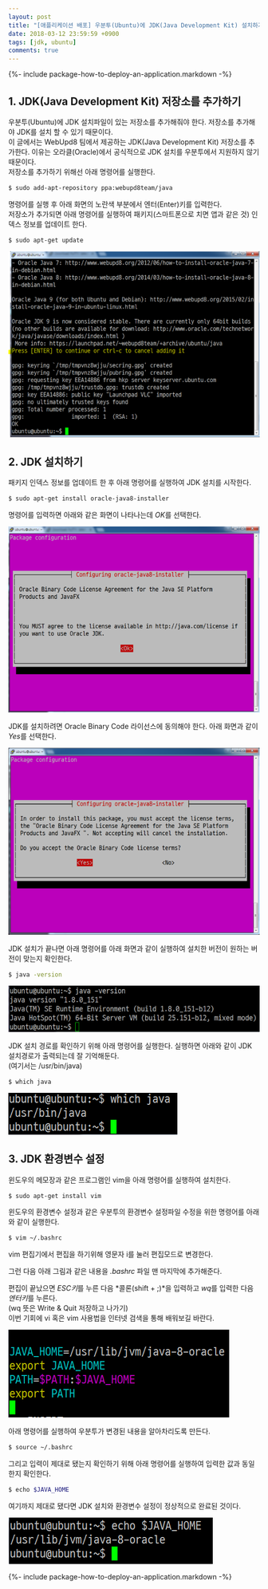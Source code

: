 ```yaml
---
layout: post
title: "[애플리케이션 배포] 우분투(Ubuntu)에 JDK(Java Development Kit) 설치하기"
date: 2018-03-12 23:59:59 +0900
tags: [jdk, ubuntu]
comments: true
---
```

{%- include package-how-to-deploy-an-application.markdown -%}

## 1. JDK(Java Development Kit) 저장소를 추가하기
우분투(Ubuntu)에 JDK 설치파일이 있는 저장소를 추가해줘야 한다. 저장소를 추가해야 JDK를 설치 할 수 있기 때문이다.<br/>
이 글에서는 WebUpd8 팀에서 제공하는 JDK(Java Development Kit) 저장소를 추가한다. 이유는 오라클(Oracle)에서 공식적으로 JDK 설치를 우분투에서 지원하지 않기 때문이다.<br/>
저장소를 추가하기 위해선 아래 명령어를 실행한다.
```sh
$ sudo add-apt-repository ppa:webupd8team/java
```
명령어를 실행 후 아래 화면의 노란색 부분에서 엔터(Enter)키를 입력한다.<br/>
저장소가 추가되면 아래 명령어를 실행하여 패키지(스마트폰으로 치면 앱과 같은 것) 인덱스 정보를 업데이트 한다.
```sh
$ sudo apt-get update
```

![이미지](/files/setup-jdk-to-ubuntu-01.png)

## 2. JDK 설치하기
패키지 인덱스 정보를 업데이트 한 후 아래 명령어를 실행하여 JDK 설치를 시작한다.
```sh
$ sudo apt-get install oracle-java8-installer
```
명령어를 입력하면 아래와 같은 화면이 나타나는데 *OK*를 선택한다.

![이미지](/files/setup-jdk-to-ubuntu-02.png)

JDK를 설치하려면 Oracle Binary Code 라이선스에 동의해야 한다. 아래 화면과 같이 *Yes*를 선택한다.

![이미지](/files/setup-jdk-to-ubuntu-03.png)

JDK 설치가 끝나면 아래 명령어를 아래 화면과 같이 실행하여 설치한 버전이 원하는 버전이 맞는지 확인한다.
```sh
$ java -version
```

![이미지](/files/setup-jdk-to-ubuntu-04.png)

JDK 설치 경로를 확인하기 위해 아래 명령어를 실행한다. 실행하면 아래와 같이 JDK 설치경로가 출력되는데 잘 기억해둔다.<br/>
(여기서는 /usr/bin/java)
```sh
$ which java
```

![이미지](/files/setup-jdk-to-ubuntu-05.png)

## 3. JDK 환경변수 설정
윈도우의 메모장과 같은 프로그램인 vim을 아래 명령어를 실행하여 설치한다.
```sh
$ sudo apt-get install vim
```

윈도우의 환경변수 설정과 같은 우분투의 환경변수 설정파일 수정을 위한 명령어를 아래와 같이 실행한다.
```sh
$ vim ~/.bashrc
```

vim 편집기에서 편집을 하기위해 영문자 i를 눌러 편집모드로 변경한다.

그런 다음 아래 그림과 같은 내용을 *.bashrc* 파일 맨 마지막에 추가해준다.

편집이 끝났으면 *ESC키*를 누른 다음 *콜론(shift + ;)*을 입력하고 *wq*를 입력한 다음 *엔터키*를 누른다.<br/>
(wq 뜻은 Write & Quit 저장하고 나가기)<br/>
이번 기회에 vi 혹은 vim 사용법을 인터넷 검색을 통해 배워보길 바란다.

![이미지](/files/setup-jdk-to-ubuntu-06.png)

아래 명령어를 실행하여 우분투가 변경된 내용을 알아차리도록 만든다.
```sh
$ source ~/.bashrc
```
그리고 입력이 제대로 됐는지 확인하기 위해 아래 명령어를 실행하여 입력한 값과 동일한지 확인한다.
```sh
$ echo $JAVA_HOME
```
여기까지 제대로 됐다면 JDK 설치와 환경변수 설정이 정상적으로 완료된 것이다.

![이미지](/files/setup-jdk-to-ubuntu-07.png)

{%- include package-how-to-deploy-an-application.markdown -%}